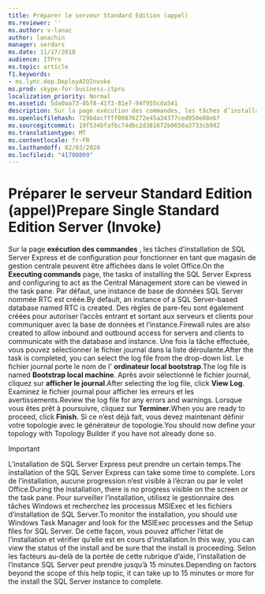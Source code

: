 ```yaml
---
title: Préparer le serveur Standard Edition (appel)
ms.reviewer: ''
ms.author: v-lanac
author: lanachin
manager: serdars
ms.date: 11/17/2018
audience: ITPro
ms.topic: article
f1.keywords:
- ms.lync.dep.DeployAIOInvoke
ms.prod: skype-for-business-itpro
localization_priority: Normal
ms.assetid: 5da0aa73-8bf8-41f3-81e7-94f955cda541
description: Sur la page exécution des commandes, les tâches d’installation de SQL Server Express et de configuration pour fonctionner en tant que magasin de gestion centrale peuvent être affichées dans le volet Office. Par défaut, une instance de base de données SQL Server nommée RTC est créée. Des règles de pare-feu sont également créées pour autoriser l’accès entrant et sortant aux serveurs et clients pour communiquer avec la base de données et l’instance. Une fois la tâche effectuée, vous pouvez sélectionner le fichier journal dans la liste déroulante. Le fichier journal porte le nom de l’ordinateur local bootstrap. Après avoir sélectionné le fichier journal, cliquez sur Afficher le journal. Examinez le fichier journal pour afficher les erreurs et les avertissements. Lorsque vous êtes prêt à poursuivre, cliquez sur Terminer. Si ce n’est déjà fait, vous devez maintenant définir votre topologie avec le générateur de topologie.
ms.openlocfilehash: 729bdacffff09876272e45a34377ced950e88ebf
ms.sourcegitcommit: 19f534bfafbc74dbc2d381672b0650a3733cb982
ms.translationtype: MT
ms.contentlocale: fr-FR
ms.lasthandoff: 02/03/2020
ms.locfileid: "41700809"
---
```

# <a name="prepare-single-standard-edition-server-invoke"></a><span data-ttu-id="9d0c8-111">Préparer le serveur Standard Edition (appel)</span><span class="sxs-lookup"><span data-stu-id="9d0c8-111">Prepare Single Standard Edition Server (Invoke)</span></span>
 
<span data-ttu-id="9d0c8-112">Sur la page **exécution des commandes** , les tâches d’installation de SQL Server Express et de configuration pour fonctionner en tant que magasin de gestion centrale peuvent être affichées dans le volet Office.</span><span class="sxs-lookup"><span data-stu-id="9d0c8-112">On the **Executing commands** page, the tasks of installing the SQL Server Express and configuring to act as the Central Management store can be viewed in the task pane.</span></span> <span data-ttu-id="9d0c8-113">Par défaut, une instance de base de données SQL Server nommée RTC est créée.</span><span class="sxs-lookup"><span data-stu-id="9d0c8-113">By default, an instance of a SQL Server-based database named RTC is created.</span></span> <span data-ttu-id="9d0c8-114">Des règles de pare-feu sont également créées pour autoriser l’accès entrant et sortant aux serveurs et clients pour communiquer avec la base de données et l’instance.</span><span class="sxs-lookup"><span data-stu-id="9d0c8-114">Firewall rules are also created to allow inbound and outbound access for servers and clients to communicate with the database and instance.</span></span> <span data-ttu-id="9d0c8-115">Une fois la tâche effectuée, vous pouvez sélectionner le fichier journal dans la liste déroulante.</span><span class="sxs-lookup"><span data-stu-id="9d0c8-115">After the task is completed, you can select the log file from the drop-down list.</span></span> <span data-ttu-id="9d0c8-116">Le fichier journal porte le nom de l' **ordinateur local bootstrap**.</span><span class="sxs-lookup"><span data-stu-id="9d0c8-116">The log file is named **Bootstrap local machine**.</span></span> <span data-ttu-id="9d0c8-117">Après avoir sélectionné le fichier journal, cliquez sur **afficher le journal**.</span><span class="sxs-lookup"><span data-stu-id="9d0c8-117">After selecting the log file, click **View Log**.</span></span> <span data-ttu-id="9d0c8-118">Examinez le fichier journal pour afficher les erreurs et les avertissements.</span><span class="sxs-lookup"><span data-stu-id="9d0c8-118">Review the log file for any errors and warnings.</span></span> <span data-ttu-id="9d0c8-119">Lorsque vous êtes prêt à poursuivre, cliquez sur **Terminer.**</span><span class="sxs-lookup"><span data-stu-id="9d0c8-119">When you are ready to proceed, click **Finish.**</span></span> <span data-ttu-id="9d0c8-120">Si ce n’est déjà fait, vous devez maintenant définir votre topologie avec le générateur de topologie.</span><span class="sxs-lookup"><span data-stu-id="9d0c8-120">You should now define your topology with Topology Builder if you have not already done so.</span></span>
  
> [!IMPORTANT]
> <span data-ttu-id="9d0c8-121">L’installation de SQL Server Express peut prendre un certain temps.</span><span class="sxs-lookup"><span data-stu-id="9d0c8-121">The installation of the SQL Server Express can take some time to complete.</span></span> <span data-ttu-id="9d0c8-122">Lors de l’installation, aucune progression n’est visible à l’écran ou par le volet Office.</span><span class="sxs-lookup"><span data-stu-id="9d0c8-122">During the installation, there is no progress visible on the screen or the task pane.</span></span> <span data-ttu-id="9d0c8-123">Pour surveiller l’installation, utilisez le gestionnaire des tâches Windows et recherchez les processus MSIExec et les fichiers d’installation de SQL Server.</span><span class="sxs-lookup"><span data-stu-id="9d0c8-123">To monitor the installation, you should use Windows Task Manager and look for the MSIExec processes and the Setup files for SQL Server.</span></span> <span data-ttu-id="9d0c8-124">De cette façon, vous pouvez afficher l’état de l’installation et vérifier qu’elle est en cours d’installation.</span><span class="sxs-lookup"><span data-stu-id="9d0c8-124">In this way, you can view the status of the install and be sure that the install is proceeding.</span></span> <span data-ttu-id="9d0c8-125">Selon les facteurs au-delà de la portée de cette rubrique d’aide, l’installation de l’instance SQL Server peut prendre jusqu’à 15 minutes.</span><span class="sxs-lookup"><span data-stu-id="9d0c8-125">Depending on factors beyond the scope of this help topic, it can take up to 15 minutes or more for the install the SQL Server instance to complete.</span></span> 
  

